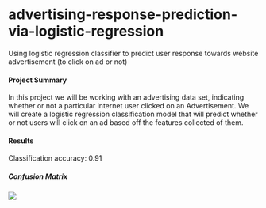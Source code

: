 # advertising-response-prediction-via-logistic-regression
Using logistic regression classifier to predict user response towards website advertisement (to click on ad or not)

#### Project Summary
In this project we will be working with an advertising data set, indicating whether or not a particular internet user clicked on an Advertisement. We will create a logistic regression classification model that will predict whether or not users will click on an ad based off the features collected of them.

#### Results
Classification accuracy: 0.91

##### Confusion Matrix
![](/loan-purpose-dist.png)
